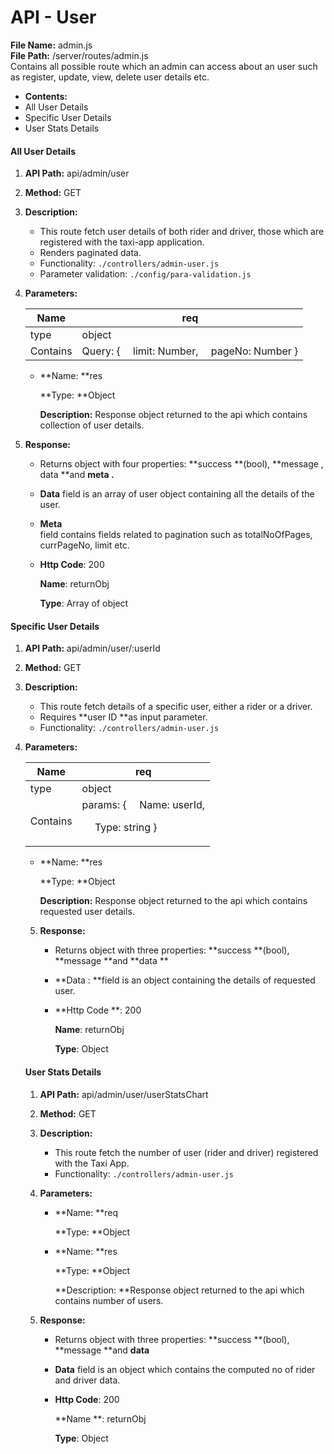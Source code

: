 # API - User

**File Name:** admin.js  
**File Path:**  /server/routes/admin.js  
Contains all possible route which an admin can access about an user such as register, update, view, delete user details etc.

* **Contents:**
* All User Details
* Specific User Details
* User Stats Details

#### All User Details

1. **API Path:** api/admin/user
2. **Method:** GET
3. **Description:**
   * This route fetch user details of both rider and driver, those which are registered with the taxi-app application.
   * Renders paginated data.
   * Functionality: `./controllers/admin-user.js`
   * Parameter validation: `./config/para-validation.js`
4. **Parameters:**

   <table class="table table-bordered">
        <thead>
            <tr>
                <th>Name</th>
                <th>req</th>
            </tr>
        </thead>
        <tbody>
            <tr>
                <td>type</td>
                <td>
                   object
                </td> 
            </tr>
            <tr>
                <td>Contains</td>
                <td>Query: {
                   limit: Number,
                   pageNo: Number
                  }</td>
            </tr>
        </tbody>
    </table>

   * **Name:  **res

     **Type:  **Object

     **Description:** Response object returned to the api which contains collection of user details.

5. **Response:**

   * Returns object with four properties:
     **success **\(bool\), **message , data **and **meta .**
   * **Data**
     field is an array of user object containing all the details of the user.
   * **Meta**  
     field contains fields related to pagination such as totalNoOfPages, currPageNo, limit etc.

   * **Http Code**: 200

     **Name**: returnObj

     **Type**: Array of object

#### Specific User Details

1. **API Path:** api/admin/user/:userId
2. **Method:** GET
3. **Description:**
   * This route fetch details of a specific user, either a rider or a driver.
   * Requires **user ID **as input parameter.
   * Functionality: `./controllers/admin-user.js`
4. **Parameters:**
  
   <table class="table table-bordered">
        <thead>
            <tr>
                <th>Name</th>
                <th>req</th>
            </tr>
        </thead>
        <tbody>
            <tr>
                <td>type</td>
                <td>
                   object
                </td> 
            </tr>
            <tr>
                <td>Contains</td>
                <td>params: {
                   Name: userId,
                   Type: string
                  }</td>
            </tr>
        </tbody>
    </table>

   * **Name: **res

     **Type: **Object

     **Description:** Response object returned to the api which contains requested user details.

5. **Response:**

   * Returns object with three properties:
     **success **\(bool\), **message **and **data **
   * **Data : **field is an object containing the details of requested user.

   * **Http Code **: 200

     **Name**: returnObj

     **Type**: Object

#### User Stats Details

1. **API Path:** api/admin/user/userStatsChart
2. **Method:** GET
3. **Description:**
   * This route fetch the number of user \(rider and driver\) registered with the Taxi App.
   * Functionality: `./controllers/admin-user.js`
4. **Parameters:**

   * **Name: **req

     **Type: **Object

   * **Name: **res

     **Type: **Object

     **Description: **Response object returned to the api which contains number of users.

5. **Response:**

   * Returns object with three properties:
     **success **\(bool\), **message **and **data**
   * **Data** field is an object which contains the computed no of rider and driver data.

   * **Http Code**: 200

     **Name **: returnObj

     **Type**: Object




